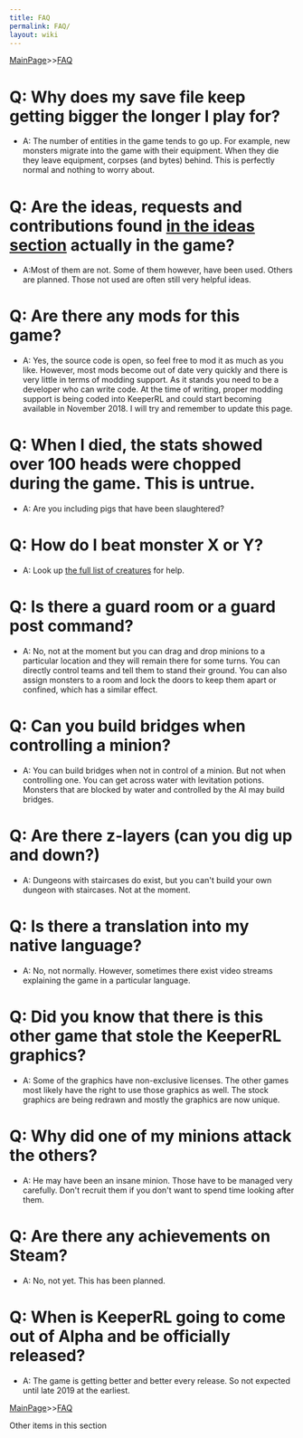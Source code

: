 ```yaml
---
title: FAQ
permalink: FAQ/
layout: wiki
---
```


[MainPage](/keeperrl_wiki/ "wikilink")>>[FAQ](/keeperrl_wiki/FAQ "wikilink")

Q: Why does my save file keep getting bigger the longer I play for?
===================================================================

-   A: The number of entities in the game tends to go up. For example,
    new monsters migrate into the game with their equipment. When they
    die they leave equipment, corpses (and bytes) behind. This is
    perfectly normal and nothing to worry about.

Q: Are the ideas, requests and contributions found [in the ideas section](/keeperrl_wiki/Player_Ideas,_Requests_And_Contributions "wikilink") actually in the game?
====================================================================================================================================================

-   A:Most of them are not. Some of them however, have been used. Others
    are planned. Those not used are often still very helpful ideas.

Q: Are there any mods for this game?
====================================

-   A: Yes, the source code is open, so feel free to mod it as much as
    you like. However, most mods become out of date very quickly and
    there is very little in terms of modding support. As it stands you
    need to be a developer who can write code. At the time of writing,
    proper modding support is being coded into KeeperRL and could start
    becoming available in November 2018. I will try and remember to
    update this page.

Q: When I died, the stats showed over 100 heads were chopped during the game. This is untrue.
=============================================================================================

-   A: Are you including pigs that have been slaughtered?

Q: How do I beat monster X or Y?
================================

-   A: Look up [ the full list of
    creatures](/keeperrl_wiki/Creatures_Guide "wikilink") for help.

Q: Is there a guard room or a guard post command?
=================================================

-   A: No, not at the moment but you can drag and drop minions to a
    particular location and they will remain there for some turns. You
    can directly control teams and tell them to stand their ground. You
    can also assign monsters to a room and lock the doors to keep them
    apart or confined, which has a similar effect.

Q: Can you build bridges when controlling a minion?
===================================================

-   A: You can build bridges when not in control of a minion. But not
    when controlling one. You can get across water with levitation
    potions. Monsters that are blocked by water and controlled by the AI
    may build bridges.

Q: Are there z-layers (can you dig up and down?)
================================================

-   A: Dungeons with staircases do exist, but you can't build your own
    dungeon with staircases. Not at the moment.

Q: Is there a translation into my native language?
==================================================

-   A: No, not normally. However, sometimes there exist video streams
    explaining the game in a particular language.

Q: Did you know that there is this other game that stole the KeeperRL graphics?
===============================================================================

-   A: Some of the graphics have non-exclusive licenses. The other games
    most likely have the right to use those graphics as well. The stock
    graphics are being redrawn and mostly the graphics are now unique.

Q: Why did one of my minions attack the others?
===============================================

-   A: He may have been an insane minion. Those have to be managed very
    carefully. Don't recruit them if you don't want to spend time
    looking after them.

Q: Are there any achievements on Steam?
=======================================

-   A: No, not yet. This has been planned.

Q: When is KeeperRL going to come out of Alpha and be officially released?
==========================================================================

-   A: The game is getting better and better every release. So not
    expected until late 2019 at the earliest.

[MainPage](/keeperrl_wiki/ "wikilink")>>[FAQ](/keeperrl_wiki/FAQ "wikilink")

Other items in this section
